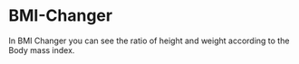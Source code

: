 # BMI-Changer
In BMI Changer you can see the ratio of height and weight according to the Body mass index.
